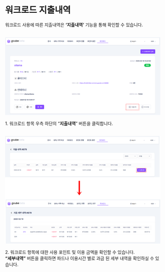 # **워크로드 지출내역**

워크로드 사용에 따른 지출내역은 **‘지출내역’** 기능을 통해 확인할 수 있습니다. <br><br>

![워크로드 지출내역 메인 화면 이미지.PNG](img/workload-expenses/워크로드%20지출내역%20메인%20화면%20이미지.PNG)

1\. 워크로드 항목 우측 하단의 “**지출내역**” 버튼을 클릭합니다. <br><br>

![워크로드 지출내역 지출 내역 확인 이미지.PNG](img/workload-expenses/워크로드%20지출내역%20지출%20내역%20확인%20이미지.PNG)

2\. 워크로드 항목에 대한 사용 포인트 및 이용 금액을 확인할 수 있습니다.<br>
    **“세부내역”** 버튼을 클릭하면 파드나 이용시간 별로 과금 된 세부 내역을 확인하실 수 있습니다.